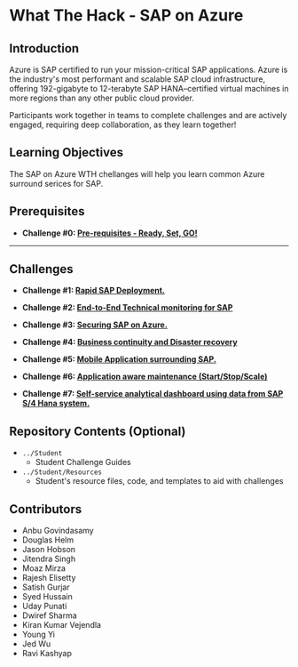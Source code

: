 # What The Hack - SAP on Azure 

## Introduction 

Azure is SAP certified to run your mission-critical SAP applications. Azure is the industry's most performant and scalable SAP cloud infrastructure, offering 192-gigabyte to 12-terabyte SAP HANA–certified virtual machines in more regions than any other public cloud provider. 

Participants work together in teams to complete challenges and are actively engaged, requiring deep collaboration, as they learn together!

## Learning Objectives

The SAP on Azure WTH chellanges will help you learn common Azure surround serices for SAP.


## Prerequisites

- **Challenge #0: [Pre-requisites - Ready, Set, GO!](Student/00-prereqs.md)**

---

## Challenges

- **Challenge #1: [Rapid SAP Deployment.](Student/01-SAP-Auto-Deployment.md)**

-  **Challenge #2: [End-to-End Technical monitoring for SAP](Student/02-Azure-Monitor.md)**

-   **Challenge #3: [Securing SAP on Azure.](Student/03-SAP-Security.md)**

-   **Challenge #4: [Business continuity and Disaster recovery](Student/04-BusinessContinuity-and-DR.md)**

-   **Challenge #5: [Mobile Application surrounding SAP.](Student/05-PowerApps.md)**

-  **Challenge #6: [Application aware maintenance (Start/Stop/Scale)](Student/06-Start-Stop-Automation.md)**

-  **Challenge #7: [Self-service analytical dashboard using data from SAP S/4 Hana system.](Student/07-PowerQuery.md)** 


## Repository Contents (Optional)
- `../Student`
  - Student Challenge Guides
- `../Student/Resources`
  - Student's resource files, code, and templates to aid with challenges

## Contributors
- Anbu Govindasamy
- Douglas Helm
- Jason Hobson
- Jitendra Singh
- Moaz Mirza
- Rajesh Elisetty
- Satish Gurjar
- Syed Hussain
- Uday Punati
- Dwiref Sharma
- Kiran Kumar Vejendla
- Young Yi
- Jed Wu
- Ravi Kashyap
